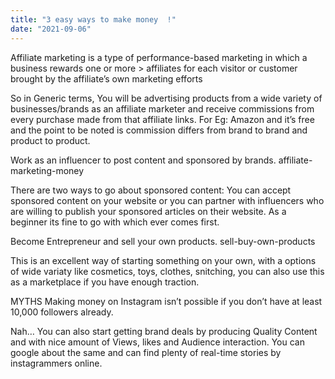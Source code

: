 ```yaml
---
title: "3 easy ways to make money  !"
date: "2021-09-06"
---
```


Affiliate marketing is a type of performance-based marketing in which a business rewards one or more > affiliates for each visitor or customer brought by the affiliate’s own marketing efforts

So in Generic terms, You will be advertising products from a wide variety of businesses/brands as an affiliate marketer and receive commissions from every purchase made from that affiliate links. For Eg: Amazon and it’s free and the point to be noted is commission differs from brand to brand and product to product.

Work as an influencer to post content and sponsored by brands.
affiliate-marketing-money

There are two ways to go about sponsored content: You can accept sponsored content on your website or you can partner with influencers who are willing to publish your sponsored articles on their website. As a beginner its fine to go with which ever comes first.

Become Entrepreneur and sell your own products.
sell-buy-own-products

This is an excellent way of starting something on your own, with a options of wide variaty like cosmetics, toys, clothes, snitching, you can also use this as a marketplace if you have enough traction.

MYTHS
Making money on Instagram isn’t possible if you don’t have at least 10,000 followers already.

Nah… You can also start getting brand deals by producing Quality Content and with nice amount of Views, likes and Audience interaction. You can google about the same and can find plenty of real-time stories by instagrammers online.
